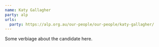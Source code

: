 ```yaml
---
name: Katy Gallagher
party: alp
urls:
  party: https://alp.org.au/our-people/our-people/katy-gallagher/
---
```

Some verbiage about the candidate here.
